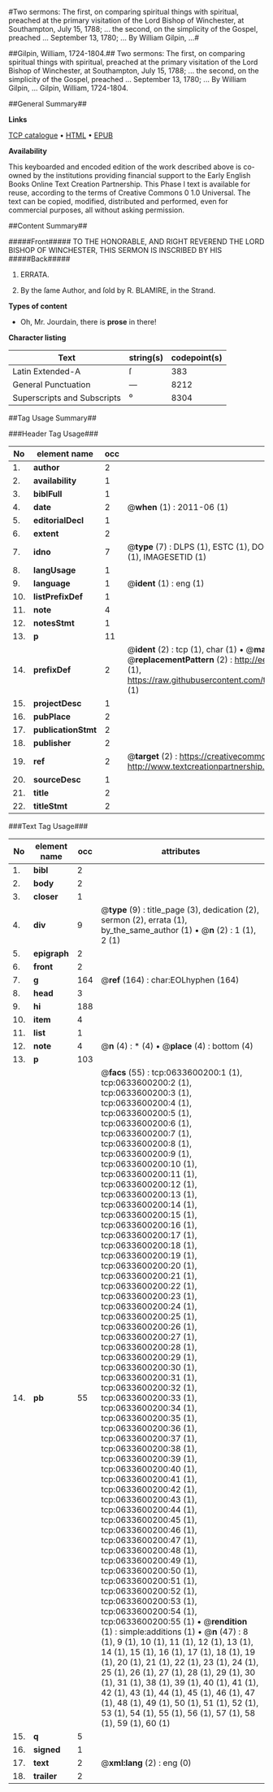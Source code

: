 #Two sermons: The first, on comparing spiritual things with spiritual, preached at the primary visitation of the Lord Bishop of Winchester, at Southampton, July 15, 1788; ... the second, on the simplicity of the Gospel, preached ... September 13, 1780; ... By William Gilpin, ...#

##Gilpin, William, 1724-1804.##
Two sermons: The first, on comparing spiritual things with spiritual, preached at the primary visitation of the Lord Bishop of Winchester, at Southampton, July 15, 1788; ... the second, on the simplicity of the Gospel, preached ... September 13, 1780; ... By William Gilpin, ...
Gilpin, William, 1724-1804.

##General Summary##

**Links**

[TCP catalogue](http://www.ota.ox.ac.uk/tcp/)  • 
[HTML](http://tei.it.ox.ac.uk/tcp/Texts-HTML/free/004/004791933.html)  • 
[EPUB](http://tei.it.ox.ac.uk/tcp/Texts-EPUB/free/004/004791933.epub)

**Availability**

This keyboarded and encoded edition of the
	       work described above is co-owned by the institutions
	       providing financial support to the Early English Books
	       Online Text Creation Partnership. This Phase I text is
	       available for reuse, according to the terms of Creative
	       Commons 0 1.0 Universal. The text can be copied,
	       modified, distributed and performed, even for
	       commercial purposes, all without asking permission.


##Content Summary##

#####Front#####
TO THE HONORABLE, AND RIGHT REVEREND THE LORD BISHOP OF WINCHESTER, THIS SERMON IS INSCRIBED BY HIS 
#####Back#####

1. ERRATA.

1. By the ſame Author, and ſold by R. BLAMIRE, in the Strand.

**Types of content**

  * Oh, Mr. Jourdain, there is **prose** in there!

**Character listing**


|Text|string(s)|codepoint(s)|
|---|---|---|
|Latin Extended-A|ſ|383|
|General Punctuation|—|8212|
|Superscripts             and Subscripts|⁰|8304|

##Tag Usage Summary##

###Header Tag Usage###

|No|element name|occ|attributes|
|---|---|---|---|
|1.|__author__|2||
|2.|__availability__|1||
|3.|__biblFull__|1||
|4.|__date__|2| @__when__ (1) : 2011-06 (1)|
|5.|__editorialDecl__|1||
|6.|__extent__|2||
|7.|__idno__|7| @__type__ (7) : DLPS (1), ESTC (1), DOCNO (1), TCP (1), GALEDOCNO (1), CONTENTSET (1), IMAGESETID (1)|
|8.|__langUsage__|1||
|9.|__language__|1| @__ident__ (1) : eng (1)|
|10.|__listPrefixDef__|1||
|11.|__note__|4||
|12.|__notesStmt__|1||
|13.|__p__|11||
|14.|__prefixDef__|2| @__ident__ (2) : tcp (1), char (1)  •  @__matchPattern__ (2) : ([0-9\-]+):([0-9IVX]+) (1), (.+) (1)  •  @__replacementPattern__ (2) : http://eebo.chadwyck.com/downloadtiff?vid=$1&page=$2 (1), https://raw.githubusercontent.com/textcreationpartnership/Texts/master/tcpchars.xml#$1 (1)|
|15.|__projectDesc__|1||
|16.|__pubPlace__|2||
|17.|__publicationStmt__|2||
|18.|__publisher__|2||
|19.|__ref__|2| @__target__ (2) : https://creativecommons.org/publicdomain/zero/1.0/ (1), http://www.textcreationpartnership.org/docs/. (1)|
|20.|__sourceDesc__|1||
|21.|__title__|2||
|22.|__titleStmt__|2||


###Text Tag Usage###

|No|element name|occ|attributes|
|---|---|---|---|
|1.|__bibl__|2||
|2.|__body__|2||
|3.|__closer__|1||
|4.|__div__|9| @__type__ (9) : title_page (3), dedication (2), sermon (2), errata (1), by_the_same_author (1)  •  @__n__ (2) : 1 (1), 2 (1)|
|5.|__epigraph__|2||
|6.|__front__|2||
|7.|__g__|164| @__ref__ (164) : char:EOLhyphen (164)|
|8.|__head__|3||
|9.|__hi__|188||
|10.|__item__|4||
|11.|__list__|1||
|12.|__note__|4| @__n__ (4) : * (4)  •  @__place__ (4) : bottom (4)|
|13.|__p__|103||
|14.|__pb__|55| @__facs__ (55) : tcp:0633600200:1 (1), tcp:0633600200:2 (1), tcp:0633600200:3 (1), tcp:0633600200:4 (1), tcp:0633600200:5 (1), tcp:0633600200:6 (1), tcp:0633600200:7 (1), tcp:0633600200:8 (1), tcp:0633600200:9 (1), tcp:0633600200:10 (1), tcp:0633600200:11 (1), tcp:0633600200:12 (1), tcp:0633600200:13 (1), tcp:0633600200:14 (1), tcp:0633600200:15 (1), tcp:0633600200:16 (1), tcp:0633600200:17 (1), tcp:0633600200:18 (1), tcp:0633600200:19 (1), tcp:0633600200:20 (1), tcp:0633600200:21 (1), tcp:0633600200:22 (1), tcp:0633600200:23 (1), tcp:0633600200:24 (1), tcp:0633600200:25 (1), tcp:0633600200:26 (1), tcp:0633600200:27 (1), tcp:0633600200:28 (1), tcp:0633600200:29 (1), tcp:0633600200:30 (1), tcp:0633600200:31 (1), tcp:0633600200:32 (1), tcp:0633600200:33 (1), tcp:0633600200:34 (1), tcp:0633600200:35 (1), tcp:0633600200:36 (1), tcp:0633600200:37 (1), tcp:0633600200:38 (1), tcp:0633600200:39 (1), tcp:0633600200:40 (1), tcp:0633600200:41 (1), tcp:0633600200:42 (1), tcp:0633600200:43 (1), tcp:0633600200:44 (1), tcp:0633600200:45 (1), tcp:0633600200:46 (1), tcp:0633600200:47 (1), tcp:0633600200:48 (1), tcp:0633600200:49 (1), tcp:0633600200:50 (1), tcp:0633600200:51 (1), tcp:0633600200:52 (1), tcp:0633600200:53 (1), tcp:0633600200:54 (1), tcp:0633600200:55 (1)  •  @__rendition__ (1) : simple:additions (1)  •  @__n__ (47) : 8 (1), 9 (1), 10 (1), 11 (1), 12 (1), 13 (1), 14 (1), 15 (1), 16 (1), 17 (1), 18 (1), 19 (1), 20 (1), 21 (1), 22 (1), 23 (1), 24 (1), 25 (1), 26 (1), 27 (1), 28 (1), 29 (1), 30 (1), 31 (1), 38 (1), 39 (1), 40 (1), 41 (1), 42 (1), 43 (1), 44 (1), 45 (1), 46 (1), 47 (1), 48 (1), 49 (1), 50 (1), 51 (1), 52 (1), 53 (1), 54 (1), 55 (1), 56 (1), 57 (1), 58 (1), 59 (1), 60 (1)|
|15.|__q__|5||
|16.|__signed__|1||
|17.|__text__|2| @__xml:lang__ (2) : eng (0)|
|18.|__trailer__|2||
